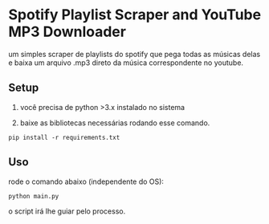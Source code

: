 # Spotify Playlist Scraper and YouTube MP3 Downloader

um simples scraper de playlists do spotify que pega todas as músicas delas e baixa um arquivo .mp3 direto da música correspondente no youtube.

## Setup

1. você precisa de python >3.x instalado no sistema

2. baixe as bibliotecas necessárias rodando esse comando.

```
pip install -r requirements.txt
```

## Uso
rode o comando abaixo (independente do OS):
```
python main.py
```
o script irá lhe guiar pelo processo.